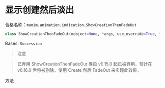 # 显示创建然后淡出

合格名称：`manim.animation.indication.ShowCreationThenFadeOut`

```py
class ShowCreationThenFadeOut(mobject=None, *args, use_override=True, **kwargs)
```

Bases: `Succession`

> 注意

> 已弃用 ShowCreationThenFadeOut 类自 v0.15.0 起已被弃用，预计在 v0.16.0 后将被删除。使用 Create 然后 FadeOut 来实现此效果。

方法
